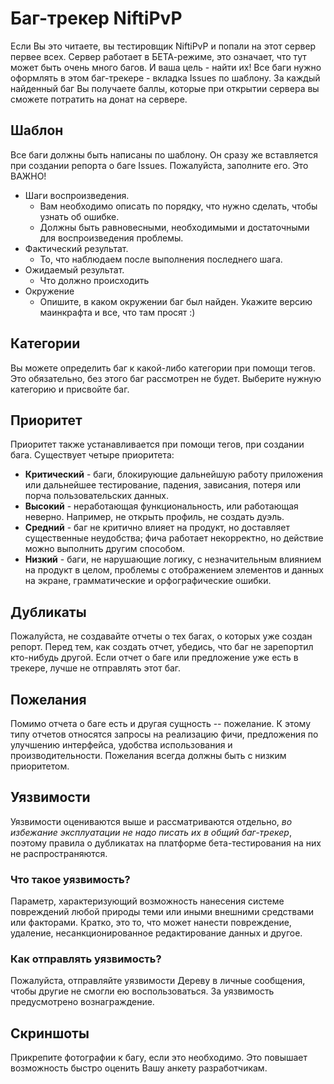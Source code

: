 # Баг-трекер NiftiPvP
Если Вы это читаете, вы тестировщик NiftiPvP и попали на этот сервер первее всех. Сервер работает в БЕТА-режиме, это означает, что тут может быть очень много багов. И ваша цель - найти их! Все баги нужно оформлять в этом баг-трекере - вкладка Issues по шаблону. За каждый найденный баг Вы получаете баллы, которые при открытии сервера вы сможете потратить на донат на сервере.

## Шаблон
Все баги должны быть написаны по шаблону. Он сразу же вставляется при создании репорта о баге Issues. Пожалуйста, заполните его. Это ВАЖНО!
- Шаги воспроизведения.
  - Вам необходимо описать по порядку, что нужно сделать, чтобы узнать об ошибке. 
  - Должны быть равновесными, необходимыми и достаточными для воспроизведения проблемы.
- Фактический результат.
  - То, что наблюдаем после выполнения последнего шага.
- Ожидаемый результат.
  - Что должно происходить
- Окружение
  - Опишите, в каком окружении баг был найден. Укажите версию маинкрафта и все, что там просят :)

## Категории
Вы можете определить баг к какой-либо категории при помощи тегов. Это обязательно, без этого баг рассмотрен не будет. Выберите нужную категорию и присвойте баг.

## Приоритет
Приоритет также устанавливается при помощи тегов, при создании бага.
Существует четыре приоритета:
- **Критический** - баги, блокирующие дальнейшую работу приложения или дальнейшее тестирование, падения, зависания, потеря или порча пользовательских данных.
- **Высокий** - неработающая функциональность, или работающая неверно. Например, не открыть профиль, не создать дуэль.
- **Средний** - баг не критично влияет на продукт, но доставляет существенные неудобства; фича работает некорректно, но действие можно выполнить другим способом.
- **Низкий** - баги, не нарушающие логику, с незначительным влиянием на продукт в целом, проблемы с отображением элементов и данных на экране, грамматические и орфографические ошибки.

## Дубликаты
Пожалуйста, не создавайте отчеты о тех багах, о которых уже создан репорт. Перед тем, как создать отчет, убедись, что баг не зарепортил кто-нибудь другой. Если отчет о баге или предложение уже есть в трекере, лучше не отправлять этот баг.

## Пожелания
Помимо отчета о баге есть и другая сущность -- пожелание. К этому типу отчетов относятся запросы на реализацию фичи, предложения по улучшению интерфейса, удобства использования и производительности. Пожелания всегда должны быть с низким приоритетом.

## Уязвимости
Уязвимости оцениваются выше и рассматриваются отдельно, *во избежание эксплуатации не надо писать их в общий баг-трекер*, поэтому правила о дубликатах на платформе бета-тестирования на них не распространяются. 
### Что такое уязвимость?
Параметр, характеризующий возможность нанесения системе повреждений любой природы теми или иными внешними средствами или факторами. Кратко, это то, что может нанести повреждение, удаление, несанкционированное редактирование данных и другое.
### Как отправлять уязвимость?
Пожалуйста, отправляйте уязвимости Дереву в личные сообщения, чтобы другие не смогли ею воспользоваться. За уязвимость предусмотрено вознаграждение.

## Скриншоты
Прикрепите фотографии к багу, если это необходимо. Это повышает возможность быстро оценить Вашу анкету разработчикам.

